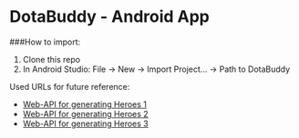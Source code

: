 # DotaBuddy - Android App

###How to import:

1. Clone this repo
2. In Android Studio: File -> New -> Import Project... -> Path to DotaBuddy


Used URLs for future reference:
* [Web-API for generating Heroes 1](http://dota2.gamepedia.com/api.php?action=query&titles=Abaddon%7CAbyssal_Underlord%7CAlchemist%7CAncient_Apparition%7CAnti-Mage%7CArc_Warden%7CAxe%7CBane%7CBatrider%7CBeastmaster%7CBloodseeker%7CBounty_Hunter%7CBrewmaster%7CBristleback%7CBroodmother%7CCentaur_Warrunner%7CChaos_Knight%7CChen%7CClinkz%7CClockwerk%7CCrystal_Maiden%7CDark_Seer%7CDazzle%7CDeath_Prophet%7CDisruptor%7CDoom%7CDragon_Knight%7CDrow_Ranger%7CEarth_Spirit%7CEarthshaker%7CElder_Titan%7CEmber_Spirit%7CEnchantress%7CEnigma%7CFaceless_Void%7CGyrocopter%7CHuskar%7CInvoker%7CIo%7CJakiro&prop=revisions&rvprop=content&format=json)
* [Web-API for generating Heroes 2](http://dota2.gamepedia.com/api.php?action=query&titles=Juggernaut%7CKeeper_of_the_Light%7CKunkka%7CLegion_Commander%7CLeshrac%7CLich%7CLifestealer%7CLina%7CLion%7CLone_Druid%7CLuna%7CLycan%7CMagnus%7CMedusa%7CMeepo%7CMirana%7CMorphling%7CNaga_Siren%7CNature%27s_Prophet%7CNecrophos%7CNight_Stalker%7CNyx_Assassin%7COgre_Magi%7COmniknight%7COracle%7COutworld_Devourer%7CPhantom_Assassin%7CPhantom_Lancer%7CPhoenix%7CPuck%7CPudge%7CPugna%7CQueen_of_Pain%7CRazor%7CRiki%7CRubick%7CSand_King%7CShadow_Demon%7CShadow_Fiend%7CShadow_Shaman&prop=revisions&rvprop=content&format=json)
* [Web-API for generating Heroes 3](http://dota2.gamepedia.com/api.php?action=query&titles=Silencer%7CSkywrath_Mage%7CSlardar%7CSlark%7CSniper%7CSpectre%7CSpirit_Breaker%7CStorm_Spirit%7CSven%7CTechies%7CTemplar_Assassin%7CTerrorblade%7CTidehunter%7CTimbersaw%7CTinker%7CTiny%7CTreant_Protector%7CTroll_Warlord%7CTusk%7CUndying%7CUrsa%7CVengeful_Spirit%7CVenomancer%7CViper%7CVisage%7CWarlock%7CWeaver%7CWindranger%7CWinter_Wyvern%7CWitch_Doctor%7CWraith_King%7CZeus&prop=revisions&rvprop=content&format=json)
